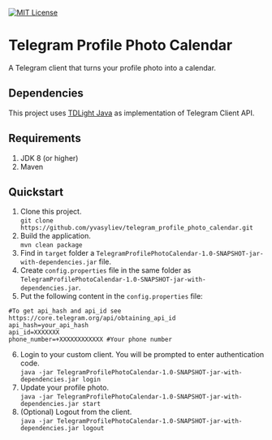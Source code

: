 [![MIT License](http://img.shields.io/badge/license-MIT-blue.svg?style=flat)](https://github.com/yvasyliev/java-vk-bots-long-poll-api/blob/master/LICENSE)
# Telegram Profile Photo Calendar
A Telegram client that turns your profile photo into a calendar.

## Dependencies
This project uses [TDLight Java](https://github.com/tdlight-team/tdlight-java) as implementation of Telegram Client API.

## Requirements
1. JDK 8 (or higher)
2. Maven

## Quickstart
1. Clone this project.<br/>
`git clone https://github.com/yvasyliev/telegram_profile_photo_calendar.git`
2. Build the application.<br/>
`mvn clean package`
3. Find in `target` folder a `TelegramProfilePhotoCalendar-1.0-SNAPSHOT-jar-with-dependencies.jar` file.<br/>
4. Create `config.properties` file in the same folder as `TelegramProfilePhotoCalendar-1.0-SNAPSHOT-jar-with-dependencies.jar`.<br/>
5. Put the following content in the `config.properties` file:<br/>
```properties
#To get api_hash and api_id see https://core.telegram.org/api/obtaining_api_id
api_hash=your_api_hash
api_id=XXXXXXX
phone_number=+XXXXXXXXXXXX #Your phone number
```
6. Login to your custom client. You will be prompted to enter authentication code.<br/>
`java -jar TelegramProfilePhotoCalendar-1.0-SNAPSHOT-jar-with-dependencies.jar login`
7. Update your profile photo.<br/>
`java -jar TelegramProfilePhotoCalendar-1.0-SNAPSHOT-jar-with-dependencies.jar start`
8. (Optional) Logout from the client.<br/>
`java -jar TelegramProfilePhotoCalendar-1.0-SNAPSHOT-jar-with-dependencies.jar logout`
